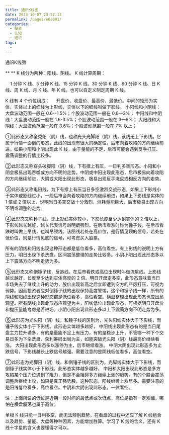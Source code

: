 ```yaml
---
title: 通识K线图
date: 2023-10-07 23:57:13
permalink: /pages/e6a001/
categories:
  - 投资
  - 认知
  - 通识
tags:
  - 
---
```

通识K线图

**
**
K 线分为两种：阳线、阴线。
K 线计算周期：

    1 分钟 K 线、5 分钟 K 线、15 分钟 K 线、30 分钟 K 线、60 分钟 K 线、日 K 线、周 K 线、月 K 线、年 K 线。也可以自定义制定周期 K 线。

K 线有 4 个价位组成：
    开盘价、收盘价、最高价、最低价。中间的矩形为实体，实体以上的细线为上影线，实体以下的细线叫做下影线。
小阳线和小阴线：大盘波动范围一般在 0.6--1.5%；个股波动范围一般在 0.6—3%；
中阳线和中阴线：大盘波动范围一般在 1.6-3.5%；个股波动范围一般在 3—6%；
大阳线和大阴线：大盘波动范围一般在 3.6%；个股波动范围一般在 7% 以上；

①此形态又称全秃阳（阴）线，也称光头光脚阳（阴）线，该线无上下影线。它属于行情一面倒的形态，此线的出现有很大的确定性，后市向着攻陷的方向继续前进。如果小阳和小阴出现此 K 线，由于量能的不足，后市可能会遇到反手打压、震荡调整的行情比较多。

②此形态又称穿头破脚阳（阴）线，下有撑上有压，一日判多空形态。小阳和小阴会极易出现吞噬或方向不明的走势。中阴或中阳出现此形态，后市极易向着攻陷的方向继续前进，大阴或大阳出现此形态，极易出现反手洗盘或相反方向的走势。

③此形态又称电阻线，为下有撑上有压当日多空激烈交战形态，如果上下影线小于实体或影线过小，一般后市会向着攻陷的方向继续前进，如果上下影线是实体的 1 倍或 2 倍以上，说明当日多空交战十分激烈，消耗量能巨大，后市极易出现方向不明或调整的走势。

④此形态又称锤子线，无上影线实体较小，下影长度至少达到实体的 2 倍以上，下影线越长越好，越长代表信号越明朗强烈。在后市看涨时称为锤子线，在后市看跌时叫做上吊线，也叫吊颈线。该图线若处在高价位，是行情见顶的信号，若处在低价位，则是行情见底的信号，可考虑买入股票。

所有的阴线和阳线出现这种形态都是低位看多，高位看空。有上影线的说明上方有压力，明日出现下杀洗盘，区间震荡整理的走势比较多。小阴小阳出现此形态多以上下震荡方向不明走势为多。

⑤此形态又称倒锤子线，反追线。在后市看跌或高位出现时叫做流星线。上影线越长越好，长度至少达到实体高度的 2 倍。明日开盘定多空，此形态意味着当日市场失去了继续上升的动力，股价出现新高之后立即遭到空方的严厉打压，可视为弱势。因而投资者应对倒锤子线的出现保持高度警惕。这个和锤子线一样，所有的阴线和阳线出现这种形态都是低位看多，高位看空。横盘整理出现此形态也应出局观望。所有阴线出现此形态应观望为主，阳线低位出现此形态，可根据明日开盘价和抛压量能考虑是否进场。小阴小阳出现此形态多以上下震荡方向不明走势为多。

⑥此形态为光头阳（阴）线，和锤子线的区别为，光头阳线实体大于下影线，而锤子线实体小于下影线。此形态实体越多越好， 中阳线出现此形态有的是当日尾盘主力拉升诱多，有的是量能不足上有压力，有的是稳步上升，不管哪一种下个交易日多为下杀洗盘、获利筹码出局为主，如能突破光头阳（阴）线最高价继续看涨。 大阳出现此形态多以涨停为主，后市继续看涨。 中阴大阴出现此形态多为止跌信号，下影线越长止跌信号越强。需要注意的是阴线低位看多，高位看空。

⑦此形态为光脚阳（阴）线，和倒锤子线的区别为，光脚线实体大于下影线，而倒锤子线实体小于下影线。此形态实体越多越好， 中阳和大阳出现此形态是多方攻陷某个压力位遇到了阻力，但是不会阻碍多方继续上涨的趋势。有的个股会震荡调整后继续上攻，如果是真正强势股，这种形态，阳线继续上涨居多。需要注意的是阳线低位看多，高位看空。中阴和大阴出现此形态，一律看空。

注：上面所说的低位是近期一段时间的最低点或次低点，高位是指有一定涨幅，哪怕在横盘震荡也属于高位。

单根 K 线只能一日判多空，而无法辨别趋势，在看盘的过程中还应了解 K 线组合以及趋势、量能、大盘等种种因素，方能增加胜算。学习了 K 线的含义，还有 K 线十字星的含义也要懂得才可以。